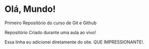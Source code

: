 # Olá, Mundo!
 Primeiro Repositório do curso de Git e Github

 Repositório Criado durante uma aula ao vivo!
 
 Essa linha eu adicionei diretamente do site. QUE IMPRESSIONANTE!.
 
 
